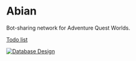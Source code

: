 # Abian
Bot-sharing network for Adventure Quest Worlds.

[Todo list](https://trello.com/b/deYLVjNm)

[![Database Design](http://i.imgur.com/NBwW1Y5.png)](https://my.vertabelo.com/model-view/01KrI6FBKjal7cNlHhvafSlSkme5v1PaRNt8RahBhwIgF6eIGv5bX95F9oTDv40e)
